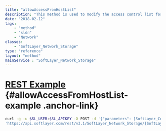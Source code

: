 ```yaml
---
title: "allowAccessFromHostList"
description: "This method is used to modify the access control list for this Storage volume.  The [[SoftLayer_Hardware|SoftLayer_Virtual_Guest|SoftLayer_Network_Subnet|SoftLayer_Network_Subnet_IpAddress]] objects which have been allowed access to this storage volume will be listed in the [[allowedHardware|allowedVirtualGuests|allowedSubnets|allowedIpAddresses]] property of this storage volume. "
date: "2018-02-12"
tags:
    - "method"
    - "sldn"
    - "Network"
classes:
    - "SoftLayer_Network_Storage"
type: "reference"
layout: "method"
mainService : "SoftLayer_Network_Storage"
---
```


# [REST Example](#allowAccessFromHostList-example) <a href="/article/rest/"><i class="fas fa-question"></i></a> {#allowAccessFromHostList-example .anchor-link} 
```bash
curl -g -u $SL_USER:$SL_APIKEY -X POST -d '{"parameters": [SoftLayer_Container_Network_Storage_Host]}' \
'https://api.softlayer.com/rest/v3.1/SoftLayer_Network_Storage/{SoftLayer_Network_StorageID}/allowAccessFromHostList'
```
